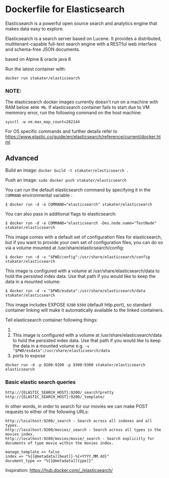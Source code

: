 # Dockerfile for Elasticsearch
Elasticsearch is a powerful open source search and analytics engine that makes data easy to explore.

Elasticsearch is a search server based on Lucene. It provides a distributed, multitenant-capable full-text search engine with a RESTful web interface and schema-free JSON documents.

based on Alpine & oracle java 8

Run the latest container with:

`docker run stakater/elasticsearch`


### NOTE: 
The elasticsearch docker images currently doesn't run on a machine with RAM below `4096 Mb`. If elasticsearch container fails to start due to VM memmory error, run the following command on the host machine: 

```
sysctl -w vm.max_map_count=262144
``` 

For OS specific commands and further details refer to https://www.elastic.co/guide/en/elasticsearch/reference/current/docker.html

## Advanced

Build an image:
`docker build -t stakater/elasticsearch .`

Push an image:
`sudo docker push stakater/elasticsearch`

You can run the default elasticsearch command by specifying it in the `COMMAND` environmental variable :

```
$ docker run -d -e COMMAND="elasticsearch" stakater/elasticsearch
```

You can also pass in additional flags to elasticsearch:

```
$ docker run -d -e COMMAND="elasticsearch -Des.node.name="TestNode" stakater/elasticsearch
```

This image comes with a default set of configuration files for elasticsearch, but if you want to provide your own set of configuration files, you can do so via a volume mounted at /usr/share/elasticsearch/config:

```
$ docker run -d -v "$PWD/config":/usr/share/elasticsearch/config stakater/elasticsearch
```

This image is configured with a volume at /usr/share/elasticsearch/data to hold the persisted index data. Use that path if you would like to keep the data in a mounted volume:

```
$ docker run -d -v "$PWD/esdata":/usr/share/elasticsearch/data stakater/elasticsearch
```

This image includes EXPOSE `9200` `9300` (default http.port), so standard container linking will make it automatically available to the linked containers.

Tell elasticsearch container following things:

1.
2. This image is configured with a volume at /usr/share/elasticsearch/data to hold the persisted index data. Use that path if you would like to keep the data in a mounted volume
e.g.
`-v "$PWD/esdata":/usr/share/elasticsearch/data`
3. ports to expose

`docker run -d -p 9200:9200 -p 9300:9300 stakater/elasticsearch elasticsearch`

### Basic elastic search queries

```
http://{ELASTIC_SEARCH_HOST}:9200/_search?pretty
http://{ELASTIC_SEARCH_HOST}:9200/_template/
```

In other words, in order to search for our movies we can make POST requests to either of the following URLs:

```
http://localhost:9200/_search - Search across all indexes and all types.
http://localhost:9200/movies/_search - Search across all types in the movies index.
http://localhost:9200/movies/movie/_search - Search explicitly for documents of type movie within the movies index.
```

```
manage_template => false
index => "%{[@metadata][beat]}-%{+YYYY.MM.dd}"
document_type => "%{[@metadata][type]}"
```

Inspiration: https://hub.docker.com/_/elasticsearch/
